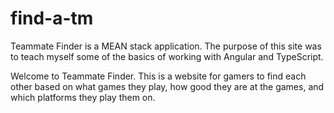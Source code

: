 # find-a-tm

Teammate Finder is a MEAN stack application. The purpose of this site was to teach myself some of the basics of working with Angular and TypeScript.

Welcome to Teammate Finder. This is a website for gamers to find each other based on what games they play, how good they are at the games, and which platforms they play them on.